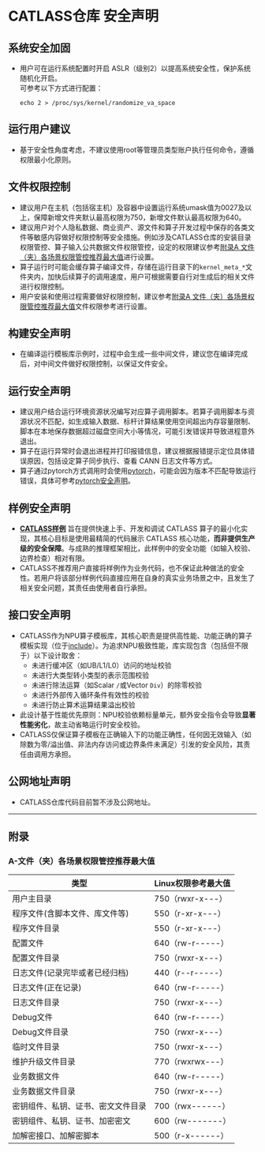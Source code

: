 # CATLASS仓库 安全声明

## 系统安全加固

- 用户可在运行系统配置时开启 ASLR（级别2）以提高系统安全性，保护系统随机化开启。  
可参考以下方式进行配置：

  ```
  echo 2 > /proc/sys/kernel/randomize_va_space
  ```

## 运行用户建议

- 基于安全性角度考虑，不建议使用root等管理员类型账户执行任何命令，遵循权限最小化原则。

## 文件权限控制

- 建议用户在主机（包括宿主机）及容器中设置运行系统umask值为0027及以上，保障新增文件夹默认最高权限为750，新增文件默认最高权限为640。
- 建议用户对个人隐私数据、商业资产、源文件和算子开发过程中保存的各类文件等敏感内容做好权限控制等安全措施。例如涉及CATLASS仓库的安装目录权限管控、算子输入公共数据文件权限管控，设定的权限建议参考[附录A 文件（夹）各场景权限管控推荐最大值](#a-文件夹各场景权限管控推荐最大值)进行设置。
- 算子运行时可能会缓存算子编译文件，存储在运行目录下的`kernel_meta_*`文件夹内，加快后续算子的调用速度，用户可根据需要自行对生成后的相关文件进行权限控制。
- 用户安装和使用过程需要做好权限控制，建议参考[附录A 文件（夹）各场景权限管控推荐最大值](#a-文件夹各场景权限管控推荐最大值)文件权限参考进行设置。

## 构建安全声明

- 在编译运行模板库示例时，过程中会生成一些中间文件，建议您在编译完成后，对中间文件做好权限控制，以保证文件安全。

## 运行安全声明

- 建议用户结合运行环境资源状况编写对应算子调用脚本。若算子调用脚本与资源状况不匹配，如生成输入数据、标杆计算结果使用空间超出内存容量限制、脚本在本地保存数据超过磁盘空间大小等情况，可能引发错误并导致进程意外退出。
- 算子在运行异常时会退出进程并打印报错信息，建议根据报错提示定位具体错误原因，包括设定算子同步执行、查看 CANN 日志文件等方式。
- 算子通过pytorch方式调用时会使用[pytorch](https://gitee.com/ascend/pytorch)，可能会因为版本不匹配导致运行错误，具体可参考[pytorch安全声明](https://gitee.com/ascend/pytorch#%E5%AE%89%E5%85%A8%E5%A3%B0%E6%98%8E)。

## 样例安全声明

- **[CATLASS样例](./examples/)** 旨在提供快速上手、开发和调试 CATLASS 算子的最小化实现，其核心目标是使用最精简的代码展示 CATLASS 核心功能，**而非提供生产级的安全保障**。与成熟的推理框架相比，此样例中的安全功能（如输入校验、边界检查）相对有限。
- CATLASS不推荐用户直接将样例作为业务代码，也不保证此种做法的安全性。若用户将该部分样例代码直接应用在自身的真实业务场景之中，且发生了相关安全问题，其责任由使用者自行承担。

## 接口安全声明

- CATLASS作为NPU算子模板库，其核心职责是提供高性能、功能正确的算子模板实现（位于[include](./include/)）。为追求NPU极致性能，库实现包含（包括但不限于）以下设计取舍：
  - 未进行缓冲区（如UB/L1/L0）访问的地址校验
  - 未进行大类型转小类型的表示范围校验
  - 未进行除法运算（如Scalar `/`或Vector `Div`）的除零校验
  - 未进行外部传入循环条件有效性的校验
  - 未进行防止算术运算结果溢出校验
- 此设计基于性能优先原则：NPU校验依赖标量单元，额外安全指令会导致**显著性能劣化**，故主动省略运行时安全校验。
- CATLASS仅保证算子模板在正确输入下的功能正确性，任何因无效输入（如除数为零/溢出值、非法内存访问或边界条件未满足）引发的安全风险，其责任由调用方承担。

## 公网地址声明

- CATLASS仓库代码目前暂不涉及公网地址。

---

## 附录

### A-文件（夹）各场景权限管控推荐最大值

| 类型           | Linux权限参考最大值 |
| -------------- | ---------------  |
| 用户主目录                        |   750（rwxr-x---）            |
| 程序文件(含脚本文件、库文件等)       |   550（r-xr-x---）             |
| 程序文件目录                      |   550（r-xr-x---）            |
| 配置文件                          |  640（rw-r-----）             |
| 配置文件目录                      |   750（rwxr-x---）            |
| 日志文件(记录完毕或者已经归档)        |  440（r--r-----）             |
| 日志文件(正在记录)                |    640（rw-r-----）           |
| 日志文件目录                      |   750（rwxr-x---）            |
| Debug文件                         |  640（rw-r-----）         |
| Debug文件目录                     |   750（rwxr-x---）  |
| 临时文件目录                      |   750（rwxr-x---）   |
| 维护升级文件目录                  |   770（rwxrwx---）    |
| 业务数据文件                      |   640（rw-r-----）    |
| 业务数据文件目录                  |   750（rwxr-x---）      |
| 密钥组件、私钥、证书、密文文件目录    |  700（rwx------）      |
| 密钥组件、私钥、证书、加密密文        | 600（rw-------）      |
| 加解密接口、加解密脚本            |   500（r-x------）        |

